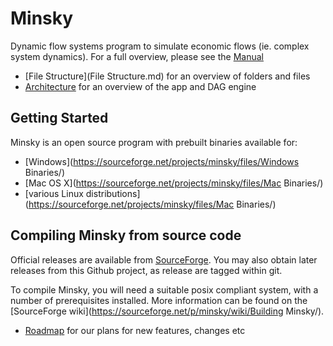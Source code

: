 # Minsky

Dynamic flow systems program to simulate economic flows (ie. complex system dynamics).
For a full overview, please see the [Manual](http://minsky.sf.net/manual/minsky.html)

- [File Structure](File Structure.md) for an overview of folders and files
- [Architecture](Architecture.md) for an overview of the app and DAG engine

## Getting Started

Minsky is an open source program with prebuilt binaries available for:
- [Windows](https://sourceforge.net/projects/minsky/files/Windows Binaries/)
- [Mac OS X](https://sourceforge.net/projects/minsky/files/Mac Binaries/)
- [various Linux distributions](https://sourceforge.net/projects/minsky/files/Mac Binaries/)

## Compiling Minsky from source code

Official releases are available from [SourceForge](https://sourceforge.net/projects/minsky/files/Sources/). You may also obtain later releases from this Github project, as release are tagged within git.

To compile Minsky, you will need a suitable posix compliant system, with a number of prerequisites installed. More information can be found on the [SourceForge wiki](https://sourceforge.net/p/minsky/wiki/Building Minsky/).

-  [Roadmap](Roadmap.md) for our plans for new features, changes etc

